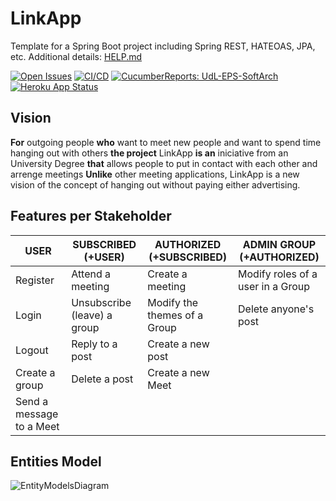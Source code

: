 # LinkApp

Template for a Spring Boot project including Spring REST, HATEOAS, JPA, etc. Additional details: [HELP.md](HELP.md)

[![Open Issues](https://img.shields.io/github/issues-raw/UdL-EPS-SoftArch/LinkApp-API?logo=github)](https://github.com/orgs/UdL-EPS-SoftArch/projects/14)
[![CI/CD](https://github.com/UdL-EPS-SoftArch/LinkApp-API/actions/workflows/ci-cd.yml/badge.svg)](https://github.com/UdL-EPS-SoftArch/LinkApp-API/actions)
[![CucumberReports: UdL-EPS-SoftArch](https://messages.cucumber.io/api/report-collections/faed8ca5-e474-4a1a-a72a-b8e2a2cd69f0/badge)](https://reports.cucumber.io/report-collections/faed8ca5-e474-4a1a-a72a-b8e2a2cd69f0)
[![Heroku App Status](https://heroku-shields.herokuapp.com/linkapp-api)](https://linkapp-api.herokuapp.com)

## Vision

**For** outgoing people **who** want to meet new people and want to spend time hanging out with others
**the project** LinkApp **is an** iniciative from an University Degree
**that** allows people to put in contact with each other and arrenge meetings
**Unlike** other meeting applications, LinkApp is a new vision of the concept of hanging out without paying either advertising.

## Features per Stakeholder

| USER                     | SUBSCRIBED (+USER)          | AUTHORIZED (+SUBSCRIBED)      | ADMIN GROUP (+AUTHORIZED)         |
|--------------------------|-----------------------------|-------------------------------|-----------------------------------|
| Register                 | Attend a meeting            | Create a meeting              | Modify roles of a user in a Group |
| Login                    | Unsubscribe (leave) a group | Modify the themes of a Group  | Delete anyone's post              |
| Logout                   | Reply to a post             | Create a new post             |                                   |
| Create a group           | Delete a post               | Create a new Meet             |                                   |
| Send a message to a Meet |                             |                               |                                   |

## Entities Model

![EntityModelsDiagram](http://www.plantuml.com/plantuml/svg/5SqnhW8X40RW_ftYUG2OtcefjZ1Paqqs7W1X528CPFY9rrUhh_oM0Q-OjVoTieGo8qyj_mdeuqoa_csV6MdUvs0DJS026rgbMzpCkX_cQ0yu3OcsB2_Nkt7xXQeVOALLa95vN5laOlilMLZYrmy0?v2)

